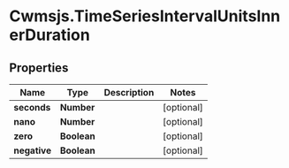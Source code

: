 # Cwmsjs.TimeSeriesIntervalUnitsInnerDuration

## Properties

Name | Type | Description | Notes
------------ | ------------- | ------------- | -------------
**seconds** | **Number** |  | [optional] 
**nano** | **Number** |  | [optional] 
**zero** | **Boolean** |  | [optional] 
**negative** | **Boolean** |  | [optional] 


